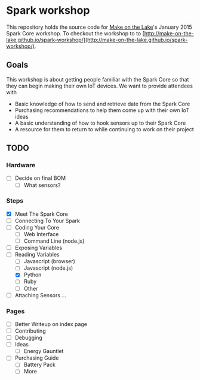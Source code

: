 # Spark workshop

This repository holds the source code for [Make on the Lake](http://www.meetup.com/Make-on-the-Lake/)'s
January 2015 Spark Core workshop.  To checkout the workshop to to
[http://make-on-the-lake.github.io/spark-workshop/](http://make-on-the-lake.github.io/spark-workshop/).

## Goals

This workshop is about getting people familiar with the Spark Core so that they
can begin making their own IoT devices.  We want to provide attendees with

- Basic knowledge of how to send and retrieve date from the Spark Core
- Purchasing recommendations to help them come up with their own IoT ideas
- A basic understanding of how to hook sensors up to their Spark Core
- A resource for them to return to while continuing to work on their project

## TODO

### Hardware

- [ ] Decide on final BOM
  - [ ] What sensors?

### Steps

- [x] Meet The Spark Core
- [ ] Connecting To Your Spark
- [ ] Coding Your Core
    - [ ] Web Interface
    - [ ] Command Line (node.js)
- [ ] Exposing Variables
- [ ] Reading Variables
    - [ ] Javascript (browser)
    - [ ] Javascript (node.js)
    - [x] Python
    - [ ] Ruby
    - [ ] Other
- [ ] Attaching Sensors
...

### Pages

- [ ] Better Writeup on index page
- [ ] Contributing
- [ ] Debugging
- [ ] Ideas
  - [ ] Energy Gauntlet
- [ ] Purchasing Guide
  - [ ] Battery Pack
  - [ ] More
